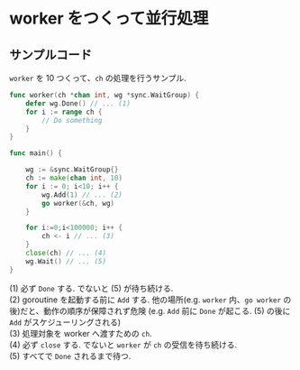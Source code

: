 # worker をつくって並行処理

## サンプルコード
`worker` を 10 つくって、`ch` の処理を行うサンプル.
```go
func worker(ch *chan int, wg *sync.WaitGroup) {
    defer wg.Done() // ... (1)
    for i := range ch {
        // Do something
    }
}

func main() {

    wg := &sync.WaitGroup{}
    ch := make(chan int, 10)
    for i := 0; i<10; i++ {
        wg.Add(1) // ... (2)
        go worker(&ch, wg)
    }

    for i:=0;i<100000; i++ {
        ch <- i // ... (3)
    }
    close(ch) // ... (4)
    wg.Wait() // ... (5)
}
```
(1) 必ず `Done` する. でないと (5) が待ち続ける.  
(2) goroutine を起動する前に `Add` する. 他の場所(e.g. `worker` 内、`go worker` の後)だと、動作の順序が保障されず危険 (e.g. `Add` 前に `Done` が起こる. (5) の後に `Add` がスケジューリングされる)  
(3) 処理対象を worker へ渡すための `ch`.  
(4) 必ず `close` する. でないと `worker` が `ch` の受信を待ち続ける.  
(5) すべてで `Done` されるまで待つ.
